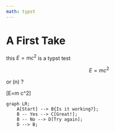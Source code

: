 ```yaml
---
math: typst
---
```


# A First Take

this $E=m c^2$ is a typst test

$$
E=m c^2
$$

or \(n\) ?

\[E=m c^2\]

```mermaid
graph LR;
    A[Start] --> B{Is it working?};
    B -- Yes --> C[Great!];
    B -- No --> D[Try again];
    D --> B;
```

